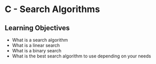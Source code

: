 # C - Search Algorithms

## Learning Objectives

* What is a search algorithm
* What is a linear search
* What is a binary search
* What is the best search algorithm to use depending on your needs
